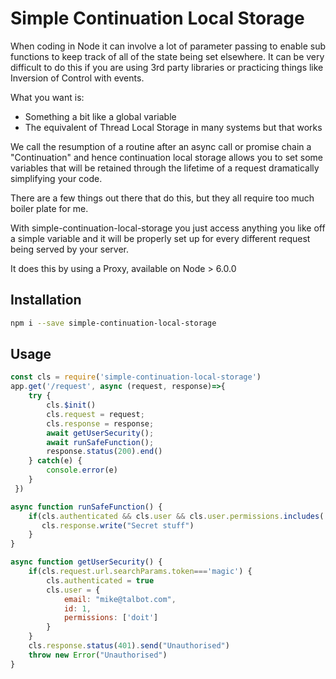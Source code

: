# Simple Continuation Local Storage

When coding in Node it can involve a lot of parameter passing to enable sub
functions to keep track of all of the state being set elsewhere.  It can be
very difficult to do this if you are using 3rd party libraries or practicing
things like Inversion of Control with events.

What you want is:

* Something a bit like a global variable
* The equivalent of Thread Local Storage in many systems but that works

We call the resumption of a routine after an async call or promise chain a 
"Continuation" and hence continuation local storage allows you to set
some variables that will be retained through the lifetime of a request
dramatically simplifying your code.

There are a few things out there that do this, but they all require too
much boiler plate for me.

With simple-continuation-local-storage you just access anything you
like off a simple variable and it will be properly set up for every
different request being served by your server.

It does this by using a Proxy, available on Node > 6.0.0

## Installation

```bash
npm i --save simple-continuation-local-storage
```

## Usage

```js
const cls = require('simple-continuation-local-storage')
app.get('/request', async (request, response)=>{
    try {
        cls.$init()
        cls.request = request;
        cls.response = response;
        await getUserSecurity();
        await runSafeFunction();
        response.status(200).end()
    } catch(e) {
        console.error(e)
    }
 })

async function runSafeFunction() {
    if(cls.authenticated && cls.user && cls.user.permissions.includes('doit')) {
       cls.response.write("Secret stuff")
    }
}

async function getUserSecurity() {
    if(cls.request.url.searchParams.token==='magic') {
        cls.authenticated = true
        cls.user = {
            email: "mike@talbot.com",
            id: 1,
            permissions: ['doit']
        }
    }
    cls.response.status(401).send("Unauthorised")
    throw new Error("Unauthorised")
}

```


